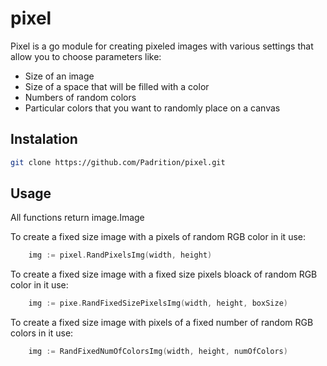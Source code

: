 # pixel

Pixel is a go module for creating pixeled images with various settings that allow you to choose parameters like:
* Size of an image
* Size of a space that will be filled with a color
* Numbers of random colors
* Particular colors that you want to randomly place on a canvas

## Instalation

```bash
git clone https://github.com/Padrition/pixel.git
```

## Usage 

All functions return image.Image

To create a fixed size image with a pixels of random RGB color in it use:
```go
	img := pixel.RandPixelsImg(width, height)
```

To create a fixed size image with a fixed size pixels bloack of random RGB color in it use:
```go
	img := pixe.RandFixedSizePixelsImg(width, height, boxSize)
```

To create a fixed size image with pixels of a fixed number of random RGB colors in it use:
```go
	img := RandFixedNumOfColorsImg(width, height, numOfColors)
```

